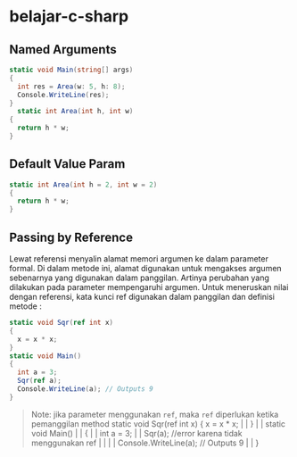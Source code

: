 # belajar-c-sharp
## Named Arguments
```csharp
static void Main(string[] args)
{
  int res = Area(w: 5, h: 8);
  Console.WriteLine(res);
}
  static int Area(int h, int w)
{
  return h * w;
}
```
## Default Value Param
```csharp
static int Area(int h = 2, int w = 2)
{
  return h * w;
}
```
## Passing by Reference
Lewat referensi menyalin alamat memori argumen ke dalam parameter formal. Di dalam metode ini, alamat digunakan untuk mengakses argumen sebenarnya yang digunakan dalam panggilan. Artinya perubahan yang dilakukan pada parameter mempengaruhi argumen.
Untuk meneruskan nilai dengan referensi, kata kunci ref digunakan dalam panggilan dan definisi metode :
```csharp
static void Sqr(ref int x)
{
  x = x * x;
}
static void Main()
{
  int a = 3;
  Sqr(ref a);
  Console.WriteLine(a); // Outputs 9
}
```
> Note: jika parameter menggunakan `ref`, maka `ref` diperlukan ketika pemanggilan method
> static void Sqr(ref int x)
> {
> x = x * x;					|
|	}						|
|	static void Main()				|
|	{						|
|	  int a = 3;					|
|	  Sqr(a); //error karena tidak menggunakan ref	|
|							|
|	  Console.WriteLine(a); // Outputs 9		|
|		}
